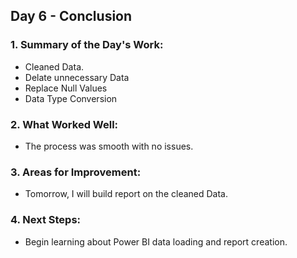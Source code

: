 ## Day 6 - Conclusion

### 1. Summary of the Day's Work:
- Cleaned Data.
- Delate unnecessary Data
- Replace Null Values
- Data Type Conversion

### 2. What Worked Well:
- The  process was smooth with no issues.

### 3. Areas for Improvement:
- Tomorrow, I will build report on the cleaned Data.

### 4. Next Steps:
- Begin learning about Power BI data loading and report creation.
